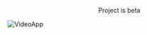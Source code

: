 <p align="center">Project is beta</p>
<p align="center">


![VideoApp](https://user-images.githubusercontent.com/110326399/224525895-8d6647da-34c9-4ca2-b1d8-d61676c5a395.jpg)


</p>
